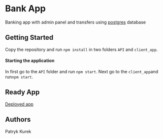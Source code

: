# Bank App

Banking app with admin panel and transfers using [postgres](https://www.postgresql.org/) database 

## Getting Started
Copy the repository and run `npm install` in two folders `API` and `client_app`.

#### Starting the application
In first go to the `API` folder and run `npm start`. 
Next go to the `client_app`and run`npm start`.

## Ready App
[Deployed app](https://bank-app-github-react.herokuapp.com/)

## Authors
Patryk Kurek

